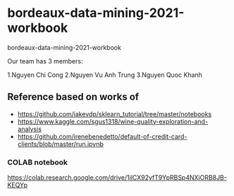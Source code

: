 # bordeaux-data-mining-2021-workbook
bordeaux-data-mining-2021-workbook

Our team has 3 members:

1.Nguyen Chi Cong
2.Nguyen Vu Anh Trung
3.Nguyen Quoc Khanh

## Reference based on works of

- https://github.com/jakevdp/sklearn_tutorial/tree/master/notebooks
- https://www.kaggle.com/sgus1318/wine-quality-exploration-and-analysis
- https://github.com/irenebenedetto/default-of-credit-card-clients/blob/master/run.ipynb


### COLAB notebook

https://colab.research.google.com/drive/1ilCX92yfT9YpRBSp4NXjORB8JB-KEQYp